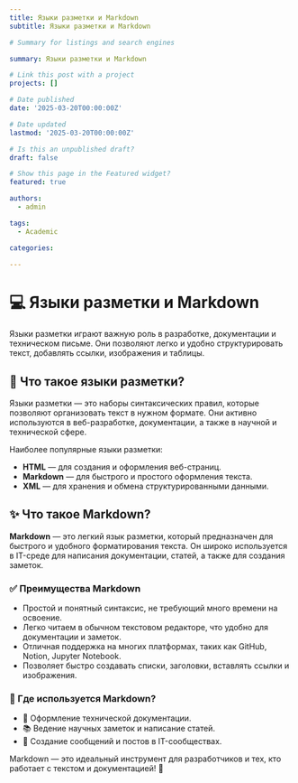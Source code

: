 ```yaml
---
title: Языки разметки и Markdown  
subtitle: Языки разметки и Markdown  

# Summary for listings and search engines

summary: Языки разметки и Markdown  

# Link this post with a project
projects: []

# Date published
date: '2025-03-20T00:00:00Z'

# Date updated
lastmod: '2025-03-20T00:00:00Z'

# Is this an unpublished draft?
draft: false

# Show this page in the Featured widget?
featured: true

authors:
  - admin

tags:
  - Academic

categories:
  
---
```


# 💻 Языки разметки и Markdown  

Языки разметки играют важную роль в разработке, документации и техническом письме. Они позволяют легко и удобно структурировать текст, добавлять ссылки, изображения и таблицы.  

## 🔹 Что такое языки разметки?  

Языки разметки — это наборы синтаксических правил, которые позволяют организовать текст в нужном формате. Они активно используются в веб-разработке, документации, а также в научной и технической сфере.  

Наиболее популярные языки разметки:  
- **HTML** — для создания и оформления веб-страниц.  
- **Markdown** — для быстрого и простого оформления текста.  
- **XML** — для хранения и обмена структурированными данными.  

## ✨ Что такое Markdown?  

**Markdown** — это легкий язык разметки, который предназначен для быстрого и удобного форматирования текста. Он широко используется в IT-среде для написания документации, статей, а также для создания заметок.  

### ✅ Преимущества Markdown  
- Простой и понятный синтаксис, не требующий много времени на освоение.  
- Легко читаем в обычном текстовом редакторе, что удобно для документации и заметок.  
- Отличная поддержка на многих платформах, таких как GitHub, Notion, Jupyter Notebook.  
- Позволяет быстро создавать списки, заголовки, вставлять ссылки и изображения.  

### 📌 Где используется Markdown?  
- 📝 Оформление технической документации.  
- 📚 Ведение научных заметок и написание статей.  
- 💬 Создание сообщений и постов в IT-сообществах.  

Markdown — это идеальный инструмент для разработчиков и тех, кто работает с текстом и документацией! 🚀  

